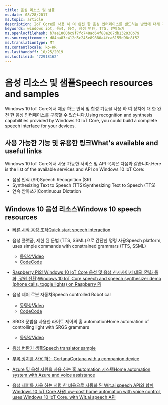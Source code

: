```yaml
---
title: 음성 리소스 및 샘플
ms.date: 08/28/2017
ms.topic: article
description: IoT Core를 사용 하 여 완전 한 음성 인터페이스를 빌드하는 방법에 대해 자세히 알아보세요.
keywords: windows iot, 음성, 음성, 음성 변환, TTS, 받아쓰기
ms.openlocfilehash: b7ae1000bc9f7fc748ad64f88e207db132030b79
ms.sourcegitcommit: d84ba83c412d5c245e89880a4fca6155d98c8f52
ms.translationtype: MT
ms.contentlocale: ko-KR
ms.lasthandoff: 10/25/2019
ms.locfileid: "72918162"
---
```

# <a name="speech-resources-and-samples"></a><span data-ttu-id="87977-104">음성 리소스 및 샘플</span><span class="sxs-lookup"><span data-stu-id="87977-104">Speech resources and samples</span></span>

<span data-ttu-id="87977-105">Windows 10 IoT Core에서 제공 하는 인식 및 합성 기능을 사용 하 여 장치에 대 한 완전 한 음성 인터페이스를 구축할 수 있습니다.</span><span class="sxs-lookup"><span data-stu-id="87977-105">Using recognition and synthesis capabilities provided by Windows 10 IoT Core, you could build a complete speech interface for your devices.</span></span>

## <a name="whats-available-and-useful-links"></a><span data-ttu-id="87977-106">사용 가능한 기능 및 유용한 링크</span><span class="sxs-lookup"><span data-stu-id="87977-106">What's available and useful links</span></span>

<span data-ttu-id="87977-107">Windows 10 IoT Core에서 사용 가능한 서비스 및 API 목록은 다음과 같습니다.</span><span class="sxs-lookup"><span data-stu-id="87977-107">Here is the list of the available services and API on Windows 10 IoT Core:</span></span>

* <span data-ttu-id="87977-108">음성 인식 (SR)</span><span class="sxs-lookup"><span data-stu-id="87977-108">Speech Recognition (SR)</span></span>
* <span data-ttu-id="87977-109">Synthesizing Text to Speech (TTS)</span><span class="sxs-lookup"><span data-stu-id="87977-109">Synthesizing Text to Speech (TTS)</span></span>
* <span data-ttu-id="87977-110">연속 받아쓰기</span><span class="sxs-lookup"><span data-stu-id="87977-110">Continuous Dictation</span></span>

## <a name="windows-10-speech-resources"></a><span data-ttu-id="87977-111">Windows 10 음성 리소스</span><span class="sxs-lookup"><span data-stu-id="87977-111">Windows 10 speech resources</span></span>

* [<span data-ttu-id="87977-112">빠른 시작 음성 조작</span><span class="sxs-lookup"><span data-stu-id="87977-112">Quick start speech interaction</span></span>](https://msdn.microsoft.com/library/windows/apps/xaml/dn630426.aspx)

* <span data-ttu-id="87977-113">음성 플랫폼, 제한 된 문법 (TTS, SSML)으로 간단한 명령 사용</span><span class="sxs-lookup"><span data-stu-id="87977-113">Speech platform, uses simple commands with constrained grammars (TTS, SSML)</span></span>
  * [<span data-ttu-id="87977-114">동영상</span><span class="sxs-lookup"><span data-stu-id="87977-114">Video</span></span>](https://www.youtube.com/watch?v=GiDvBhfNnjU) 
  * [<span data-ttu-id="87977-115">Code</span><span class="sxs-lookup"><span data-stu-id="87977-115">Code</span></span>](https://github.com/Microsoft/Windows-universal-samples/tree/master/Samples/SpeechRecognitionAndSynthesis) 

* [<span data-ttu-id="87977-116">Raspberry Pi의 Windows 10 IoT Core 음성 및 음성 신시사이저 데모 (전화 통화, 광원 전환)</span><span class="sxs-lookup"><span data-stu-id="87977-116">Windows 10 IoT Core speech and speech synthesizer demo (phone calls, toggle lights) on Raspberry Pi</span></span>](https://www.youtube.com/watch?v=HstKdcP9XRA)

* <span data-ttu-id="87977-117">음성 제어 로봇 자동차</span><span class="sxs-lookup"><span data-stu-id="87977-117">Speech controlled Robot car</span></span> 
  * [<span data-ttu-id="87977-118">동영상</span><span class="sxs-lookup"><span data-stu-id="87977-118">Video</span></span>](https://www.youtube.com/watch?v=vxUOTgechd4) 
  * [<span data-ttu-id="87977-119">Code</span><span class="sxs-lookup"><span data-stu-id="87977-119">Code</span></span>](https://www.hackster.io/AnuragVasanwala/speech-controlled-robot-49744c)

* <span data-ttu-id="87977-120">SRGS 문법을 사용한 라이트 제어의 홈 automation</span><span class="sxs-lookup"><span data-stu-id="87977-120">Home automation of controlling light with SRGS grammars</span></span> 
  * [<span data-ttu-id="87977-121">동영상</span><span class="sxs-lookup"><span data-stu-id="87977-121">Video</span></span>](https://www.youtube.com/watch?v=MN18Uo_063g)

* [<span data-ttu-id="87977-122">음성 변환기 샘플</span><span class="sxs-lookup"><span data-stu-id="87977-122">Speech translator sample</span></span>](https://developer.microsoft.com/en-us/windows/iot/samples/speechtranslator)

* [<span data-ttu-id="87977-123">부록 장치를 사용 하는 Cortana</span><span class="sxs-lookup"><span data-stu-id="87977-123">Cortana with a companion device</span></span>](https://microsoft.hackster.io/ada-plasma-1f5c36/windows-iot-device-interactive-with-cortana-046906?ref=platform&ref_id=4087_trending___&offset=16)

* [<span data-ttu-id="87977-124">Azure 및 음성 지원을 사용 하는 홈 automation 시스템</span><span class="sxs-lookup"><span data-stu-id="87977-124">Home automation system with Azure and voice assistance</span></span>](https://microsoft.hackster.io/rishabhbanga/complete-home-automation-system-with-azure-and-voice-assistance-8aa5fd?ref=search&ref_id=speech&offset=1)

* [<span data-ttu-id="87977-125">음성 제어를 사용 하는 저렴 한 비용으로 자동화 된 Wit.ai speech API와 함께 Windows 10 IoT Core 사용</span><span class="sxs-lookup"><span data-stu-id="87977-125">Low-cost home automation with voice control, uses Windows 10 IoT Core, with Wit.ai speech API</span></span>](https://microsoft.hackster.io/michael-gillett/dorm-automation-9fed01?ref=search&ref_id=speech&offset=2)
